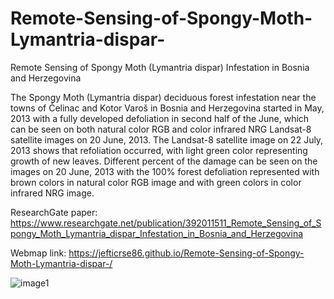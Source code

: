 # Remote-Sensing-of-Spongy-Moth-Lymantria-dispar-
Remote Sensing of Spongy Moth (Lymantria dispar) Infestation in Bosnia and Herzegovina

The Spongy Moth (Lymantria dispar) deciduous forest infestation near the towns of Čelinac and Kotor Varoš in Bosnia and Herzegovina started in May, 2013 with a fully developed defoliation in second half of the June, which can be seen on both natural color RGB and color infrared NRG Landsat-8 satellite images on 20 June, 2013. The Landsat-8 satellite image on 22 July, 2013 shows that refoliation occurred, with light green color representing growth of new leaves. Different percent of the damage can be seen on the images on 20 June, 2013 with the 100% forest defoliation represented with brown colors in natural color RGB image and with green colors in color infrared NRG image.

ResearchGate paper: https://www.researchgate.net/publication/392011511_Remote_Sensing_of_Spongy_Moth_Lymantria_dispar_Infestation_in_Bosnia_and_Herzegovina

Webmap link: https://jefticrse86.github.io/Remote-Sensing-of-Spongy-Moth-Lymantria-dispar-/

![image1](https://github.com/user-attachments/assets/f85f020c-7ece-4061-a78a-b2b02833996e)

